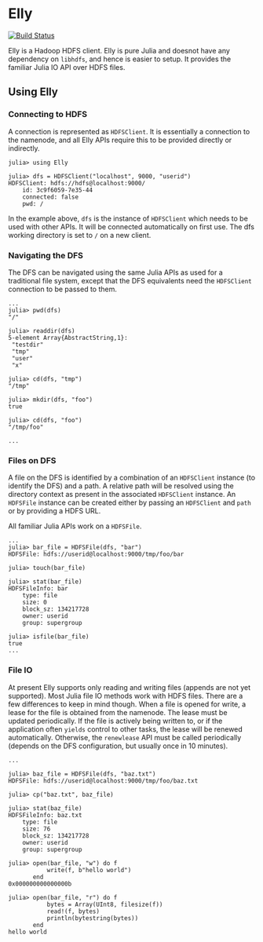 # Elly

[![Build Status](https://travis-ci.org/tanmaykm/Elly.jl.svg?branch=master)](https://travis-ci.org/tanmaykm/Elly.jl)

Elly is a Hadoop HDFS client. Elly is pure Julia and doesnot have any dependency on `libhdfs`, and hence is easier to setup. It provides the familiar Julia IO API over HDFS files.

## Using Elly

### Connecting to HDFS
A connection is represented as `HDFSClient`. It is essentially a connection to the namenode, and all Elly APIs require this to be provided directly or indirectly.

````
julia> using Elly

julia> dfs = HDFSClient("localhost", 9000, "userid")
HDFSClient: hdfs://hdfs@localhost:9000/
    id: 3c9f6059-7e35-44
    connected: false
    pwd: /
````

In the example above, `dfs` is the instance of `HDFSClient` which needs to be used with other APIs. It will be connected automatically on first use. The dfs working directory is set to `/` on a new client.

### Navigating the DFS
The DFS can be navigated using the same Julia APIs as used for a traditional file system, except that the DFS equivalents need the `HDFSClient` connection to be passed to them.

````
...
julia> pwd(dfs)
"/"

julia> readdir(dfs)
5-element Array{AbstractString,1}:
 "testdir" 
 "tmp"     
 "user"    
 "x"       
 
julia> cd(dfs, "tmp")
"/tmp"

julia> mkdir(dfs, "foo")
true

julia> cd(dfs, "foo")
"/tmp/foo"

...
````

### Files on DFS
A file on the DFS is identified by a combination of an `HDFSClient` instance (to identify the DFS) and a path. A relative path will be resolved using the directory context as present in the associated `HDFSClient` instance. An `HDFSFile` instance can be created either by passing an `HDFSClient` and `path` or by providing a HDFS URL.

All familiar Julia APIs work on a `HDFSFile`.

````
...
julia> bar_file = HDFSFile(dfs, "bar")
HDFSFile: hdfs://userid@localhost:9000/tmp/foo/bar

julia> touch(bar_file)

julia> stat(bar_file)
HDFSFileInfo: bar
    type: file
    size: 0
    block_sz: 134217728
    owner: userid
    group: supergroup

julia> isfile(bar_file)
true
...
````

### File IO
At present Elly supports only reading and writing files (appends are not yet supported). Most Julia file IO methods work with HDFS files. There are a few differences to keep in mind though. When a file is opened for write, a lease for the file is obtained from the namenode. The lease must be updated periodically. If the file is actively being written to, or if the application often `yields` control to other tasks, the lease will be renewed automatically. Otherwise, the `renewlease` API must be called periodically (depends on the DFS configuration, but usually once in 10 minutes).

````
...

julia> baz_file = HDFSFile(dfs, "baz.txt")
HDFSFile: hdfs://userid@localhost:9000/tmp/foo/baz.txt

julia> cp("baz.txt", baz_file)

julia> stat(baz_file)
HDFSFileInfo: baz.txt
    type: file
    size: 76
    block_sz: 134217728
    owner: userid
    group: supergroup

julia> open(bar_file, "w") do f
           write(f, b"hello world")
       end
0x000000000000000b

julia> open(bar_file, "r") do f
           bytes = Array(UInt8, filesize(f))
           read!(f, bytes)
           println(bytestring(bytes))
       end
hello world
````

